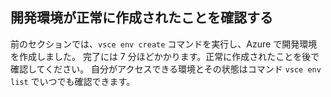 ## <a name="ensure-the-development-environment-was-successfully-created"></a>開発環境が正常に作成されたことを確認する
前のセクションでは、`vsce env create` コマンドを実行し、Azure で開発環境を作成しました。 完了には 7 分ほどかかります。正常に作成されたことを後で確認してください。 自分がアクセスできる環境とその状態はコマンド `vsce env list` でいつでも確認できます。 
